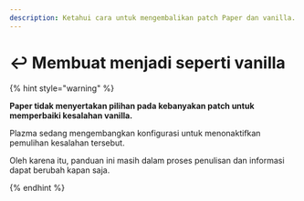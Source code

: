 ```yaml
---
description: Ketahui cara untuk mengembalikan patch Paper dan vanilla.
---
```


# ↩️ Membuat menjadi seperti vanilla

{% hint style="warning" %}

**Paper tidak menyertakan pilihan pada kebanyakan patch untuk memperbaiki kesalahan vanilla.**

Plazma sedang mengembangkan konfigurasi untuk menonaktifkan pemulihan kesalahan tersebut.

Oleh karena itu, panduan ini masih dalam proses penulisan dan informasi dapat berubah kapan saja.

{% endhint %}
